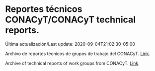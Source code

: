 # Reportes técnicos CONACyT/CONACyT technical reports.

Última actualización/Last update: 2020-09-04T21:02:30-05:00

Archivo de reportes técnicos de grupos de trabajo del CONACyT. [Link](https://coronavirus.conacyt.mx/productos/index.html).

Archive of technical reports of work groups from CONACyT. [Link](https://coronavirus.conacyt.mx/productos/index.html).
